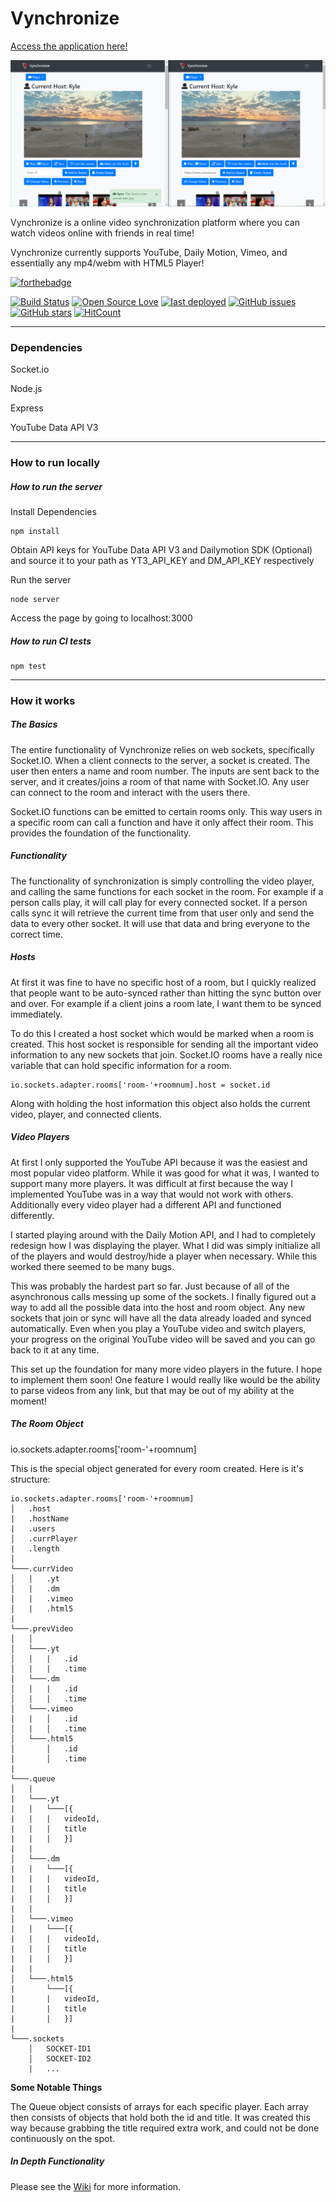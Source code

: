 # Vynchronize
[Access the application here!](https://vynchronize.herokuapp.com/)

![Vynchronize Screenshot](https://raw.githubusercontent.com/kyle8998/Vynchronize/master/img/screenshot2.PNG)

Vynchronize is a online video synchronization platform where you can watch videos online with friends in real time!

Vynchronize currently supports YouTube, Daily Motion, Vimeo, and essentially any mp4/webm with HTML5 Player!

[![forthebadge](https://forthebadge.com/images/badges/60-percent-of-the-time-works-every-time.svg)](http://forthebadge.com)

[![Build Status](https://travis-ci.org/kyle8998/Vynchronize.svg?branch=master)](https://travis-ci.org/kyle8998/Vynchronize)
[![Open Source Love](https://badges.frapsoft.com/os/mit/mit.svg?v=102)](https://github.com/ellerbrock/open-source-badge/)
<a href="https://github.com/kyle8998/Vynchronize/commits/master"> <img src="https://img.shields.io/github/last-commit/kyle8998/Vynchronize.svg?label=last%20deployed" alt="last deployed"></a>
[![GitHub issues](https://img.shields.io/github/issues/kyle8998/Vynchronize.svg "GitHub issues")](https://github.com/kyle8998/Vynchronize/issues)
[![GitHub stars](https://img.shields.io/github/stars/kyle8998/Vynchronize.svg "GitHub stars")](https://github.com/kyle8998/Vynchronize/stargazers)
[![HitCount](http://hits.dwyl.io/kyle8998/Vynchronize.svg)](http://hits.dwyl.io/kyle8998/Vynchronize)

---

### Dependencies

Socket.io

Node.js

Express

YouTube Data API V3

---

### How to run locally

##### How to run the server

Install Dependencies
```
npm install
```

Obtain API keys for YouTube Data API V3 and Dailymotion SDK (Optional) and
source it to your path as YT3_API_KEY and DM_API_KEY respectively

Run the server
```
node server
```

Access the page by going to localhost:3000

##### How to run CI tests

```
npm test
```

---

### How it works

##### The Basics

The entire functionality of Vynchronize relies on web sockets, specifically
Socket.IO. When a client connects to the server, a socket is created. The user
then enters a name and room number. The inputs are sent back to the server, and
it creates/joins a room of that name with Socket.IO. Any user can connect to the
room and interact with the users there.

Socket.IO functions can be emitted to certain rooms only. This way users in a
specific room can call a function and have it only affect their room. This
provides the foundation of the functionality.

##### Functionality

The functionality of synchronization is simply controlling the video player, and
calling the same functions for each socket in the room. For example if a person
calls play, it will call play for every connected socket. If a person calls sync
it will retrieve the current time from that user only and send the data to every
other socket. It will use that data and bring everyone to the correct time.

##### Hosts

At first it was fine to have no specific host of a room, but I quickly realized
that people want to be auto-synced rather than hitting the sync button over
and over. For example if a client joins a room late, I want them to be synced
immediately.

To do this I created a host socket which would be marked when a room is created.
This host socket is responsible for sending all the important video information
to any new sockets that join. Socket.IO rooms have a really nice variable that
can hold specific information for a room.

```
io.sockets.adapter.rooms['room-'+roomnum].host = socket.id
```

Along with holding the host information this object also holds the current
video, player, and connected clients.

##### Video Players

At first I only supported the YouTube API because it was the easiest and most
popular video platform. While it was good for what it was, I wanted to support
many more players. It was difficult at first because the way I implemented
YouTube was in a way that would not work with others. Additionally every
video player had a different API and functioned differently.

I started playing around with the Daily Motion API, and I had to completely
redesign how I was displaying the player. What I did was simply initialize all
of the players and would destroy/hide a player when necessary. While this worked
there seemed to be many bugs.

This was probably the hardest part so far. Just because of all of the
asynchronous calls messing up some of the sockets. I finally figured out a way
to add all the possible data into the host and room object. Any new sockets that
join or sync will have all the data already loaded and synced automatically.
Even when you play a YouTube video and switch players, your progress on the
original YouTube video will be saved and you can go back to it at any time.

This set up the foundation for many more video players in the future. I hope to
implement them soon! One feature I would really like would be the ability to
parse videos from any link, but that may be out of my ability at the moment!


##### The Room Object

io.sockets.adapter.rooms['room-'+roomnum]

This is the special object generated for every room created. Here is it's structure:

```
io.sockets.adapter.rooms['room-'+roomnum]
│   .host
|   .hostName
|   .users
│   .currPlayer
|   .length
│
└───.currVideo
│   |   .yt
│   |   .dm
│   |   .vimeo
│   |   .html5
|
└───.prevVideo
│   │
│   └───.yt
│   |   |   .id
│   |   |   .time
│   └───.dm
│   |   |   .id
│   |   |   .time
│   └───.vimeo
│   |   │   .id
│   |   │   .time
│   └───.html5
│       │   .id
│       │   .time
|
└───.queue
│   |
|   └───.yt
|   |   └───[{
|   |   |   videoId,
|   |   |   title
|   |   |   }]
|   |
│   └───.dm
|   |   └───[{
|   |   |   videoId,
|   |   |   title
|   |   |   }]
|   |
│   └───.vimeo
|   |   └───[{
|   |   |   videoId,
|   |   |   title
|   |   |   }]
|   |
│   └───.html5
|       └───[{
|       |   videoId,
|       |   title
|       |   }]
|
└───.sockets
    │   SOCKET-ID1
    │   SOCKET-ID2
    |   ...
```

**Some Notable Things**

The Queue object consists of arrays for each specific player. Each array then
consists of objects that hold both the id and title. It was created this way because
grabbing the title required extra work, and could not be done continuously on the spot.

##### In Depth Functionality

Please see the [Wiki](https://github.com/kyle8998/Vynchronize/wiki) for more
information.
